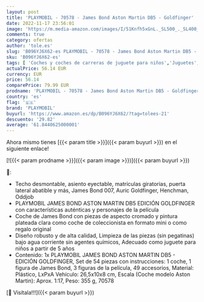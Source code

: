 ```yaml
---
layout: post
title: 'PLAYMOBIL - 70578 - James Bond Aston Martin DB5 - Goldfinger'
date: 2022-11-17 23:56:01
image: 'https://m.media-amazon.com/images/I/51Knfh5xGnL._SL500_._SL400_.jpg'
comments: true
category: ofertas
author: 'tole.es'
slug: 'B096YJ6X62-es PLAYMOBIL - 70578 - James Bond Aston Martin DB5 - Goldfinger'
sku: 'B096YJ6X62-es'
tags: [ 'Coches y coches de carreras de juguete para niños','Juguetes','Juguetes y juegos','Vehículos de juguete para niños','playmobil','🇪🇸', ]
actualPrice: 56.14 EUR
currency: EUR
price: 56.14
comparePrice: 79.99 EUR
prodname: 'PLAYMOBIL - 70578 - James Bond Aston Martin DB5 - Goldfinger'
country: 'es'
flag: '🇪🇸'
brand: 'PLAYMOBIL'
buyurl: 'https://www.amazon.es/dp/B096YJ6X62/?tag=tolees-21'
descuento: '29.82'
average: '61.8440625000001'
---
```


Ahora mismo tienes [{{< param title >}}]({{< param buyurl >}}) en el siguiente enlace!

[![{{< param prodname >}}]({{< param image >}})]({{< param buyurl >}})

🔎:

- Techo desmontable, asiento eyectable, matrículas giratorias, puerta lateral abatible y más, James Bond 007, Auric Goldfinger, Henchman, Oddjob
- PLAYMOBIL JAMES BOND ASTON MARTIN DB5 EDICIÓN GOLDFINGER con características auténticas y personajes de la película
- Coche de James Bond con piezas de aspecto cromado y pintura plateada clara como coche de coleccionista en formato mini o como regalo original
- Diseño robusto y de alta calidad, Limpieza de las piezas (sin pegatinas) bajo agua corriente sin agentes químicos, Adecuado como juguete para niños a partir de 5 años
- Contenido: 1x PLAYMOBIL JAMES BOND ASTON MARTIN DB5 - EDICIÓN GOLDFINGER, Set de 54 piezas con instrucciones: 1 coche, 1 figura de James Bond, 3 figuras de la película, 49 accesorios, Material: Plástico, LxPxA Vehículo: 26,5x10x8 cm, Escala (Coche modelo Aston Martin): Aprox. 1:17, Peso: 355 g, 70578

[🛒 Visítala!!!]({{< param buyurl >}})
